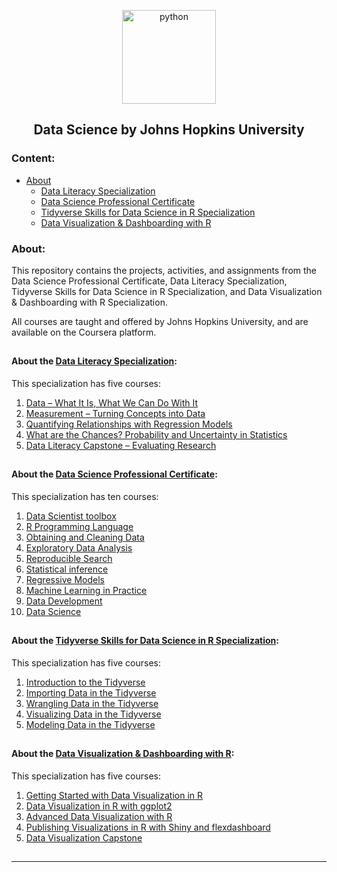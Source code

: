 <p align="center">
  <a href="https://github.com/marcoshsq/JHUDataScience">
    <img src="https://github.com/marcoshsq/JHUDataScience/blob/main/data-science-icon.png" alt="python" width="150" height="">
  </a>
</p>
  <h2 align="center">Data Science by Johns Hopkins University</h2>
</div>

### Content:

- [About](https://github.com/marcoshsq/JHUDataScience#about)
  - [Data Literacy Specialization](https://github.com/marcoshsq/JHUDataScience#about-the-data-literacy-specialization)
  - [Data Science Professional Certificate](https://github.com/marcoshsq/JHUDataScience#about-the-data-science-professional-certificate)
  - [Tidyverse Skills for Data Science in R Specialization](https://github.com/marcoshsq/JHUDataScience#about-the-tidyverse-skills-for-data-science-in-r-specialization)
  - [Data Visualization & Dashboarding with R](https://github.com/marcoshsq/JHUDataScience#about-the-data-visualization--dashboarding-with-r)

### About:

This repository contains the projects, activities, and assignments from the Data Science Professional Certificate, Data Literacy Specialization, Tidyverse Skills for Data Science in R Specialization, and Data Visualization & Dashboarding with R Specialization.

All courses are taught and offered by Johns Hopkins University, and are available on the Coursera platform.

##

#### About the [Data Literacy Specialization](https://www.coursera.org/specializations/data-literacy):

This specialization has five courses:

1. [Data – What It Is, What We Can Do With It](https://www.coursera.org/learn/data-what-it-is-what-can-we-do-with-it?specialization=data-literacy)
2. [Measurement – Turning Concepts into Data](https://www.coursera.org/learn/measurement-turning-concepts-data?specialization=data-literacy)
3. [Quantifying Relationships with Regression Models](https://www.coursera.org/learn/quantifying-relationships-regression-models?specialization=data-literacy)
4. [What are the Chances? Probability and Uncertainty in Statistics](https://www.coursera.org/learn/chances-probability-uncertainty-statistics?specialization=data-literacy)
5. [Data Literacy Capstone – Evaluating Research](https://www.coursera.org/learn/data-literacy-capstone-evaluating-research?specialization=data-literacy)

##

#### About the [Data Science Professional Certificate](https://www.coursera.org/specializations/jhu-data-science):

This specialization has ten courses:

1. [Data Scientist toolbox](https://www.coursera.org/learn/data-scientists-tools?specialization=jhu-data-science)
2. [R Programming Language](https://www.coursera.org/learn/r-programming?specialization=jhu-data-science)
3. [Obtaining and Cleaning Data](https://www.coursera.org/learn/data-cleaning?specialization=jhu-data-science)
4. [Exploratory Data Analysis](https://www.coursera.org/learn/exploratory-data-analysis?specialization=jhu-data-science)
5. [Reproducible Search](https://www.coursera.org/learn/reproducible-research?specialization=jhu-data-science)
6. [Statistical inference](https://www.coursera.org/learn/statistical-inference?specialization=jhu-data-science)
7. [Regressive Models](https://www.coursera.org/learn/regression-models?specialization=jhu-data-science)
8. [Machine Learning in Practice](https://www.coursera.org/learn/practical-machine-learning?specialization=jhu-data-science)
9. [Data Development](https://www.coursera.org/learn/data-products?specialization=jhu-data-science)
10. [Data Science](https://www.coursera.org/learn/data-science-project?specialization=jhu-data-science)

##

#### About the [Tidyverse Skills for Data Science in R Specialization](https://www.coursera.org/specializations/tidyverse-data-science-r):

This specialization has five courses:

1. [Introduction to the Tidyverse](https://www.coursera.org/learn/tidyverse?specialization=tidyverse-data-science-r)
2. [Importing Data in the Tidyverse](https://www.coursera.org/learn/tidyverse-importing-data?specialization=tidyverse-data-science-r)
3. [Wrangling Data in the Tidyverse](https://www.coursera.org/learn/tidyverse-data-wrangling?specialization=tidyverse-data-science-r)
4. [Visualizing Data in the Tidyverse](https://www.coursera.org/learn/tidyverse-visualize-data?specialization=tidyverse-data-science-r)
5. [Modeling Data in the Tidyverse](https://www.coursera.org/learn/tidyverse-modelling-data?specialization=tidyverse-data-science-r)

##

#### About the [Data Visualization & Dashboarding with R](https://www.coursera.org/specializations/jhu-data-visualization-dashboarding-with-r):

This specialization has five courses:

1. [Getting Started with Data Visualization in R](https://www.coursera.org/learn/jhu-getting-started-data-viz-r?specialization=jhu-data-visualization-dashboarding-with-r)
2. [Data Visualization in R with ggplot2](https://www.coursera.org/learn/jhu-data-visualization-r?specialization=jhu-data-visualization-dashboarding-with-r)
3. [Advanced Data Visualization with R](https://www.coursera.org/learn/jhu-advanced-data-visualization-r?specialization=jhu-data-visualization-dashboarding-with-r)
4. [Publishing Visualizations in R with Shiny and flexdashboard](https://www.coursera.org/learn/data-viz-shiny-dashboards?specialization=jhu-data-visualization-dashboarding-with-r)
5. [Data Visualization Capstone](https://www.coursera.org/learn/data-visualization-capstone?specialization=jhu-data-visualization-dashboarding-with-r)

##



---
